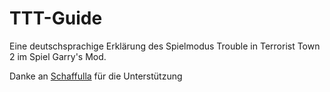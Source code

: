 # TTT-Guide

Eine deutschsprachige Erklärung des Spielmodus Trouble in Terrorist Town 2 im Spiel Garry's Mod.

Danke an [Schaffulla](https://github.com/Schaffulla) für die Unterstützung
